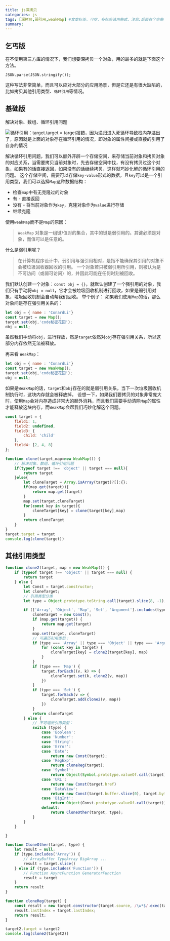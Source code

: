 ```yaml
---
title: js深拷贝
categories: js
tags: [深拷贝,弱引用,weakMap] #文章标签，可空，多标签请用格式，注意:后面有个空格
summary: 
---
```



## 乞丐版

在不使用第三方库的情况下，我们想要深拷贝一个对象，用的最多的就是下面这个方法。
```javascipt
JSON.parse(JSON.stringify());
```
这种写法非常简单，而且可以应对大部分的应用场景，但是它还是有很大缺陷的，比如拷贝其他引用类型、<code>循环引用</code>等情况。

## 基础版
解决对象、数组、循环引用问题

![循环引用：target.target = target报错，因为递归进入死循环导致栈内存溢出了，原因就是上面的对象存在循环引用的情况，即对象的属性间接或直接的引用了自身的情况](./error-01.png)

解决循环引用问题，我们可以额外开辟一个存储空间，来存储当前对象和拷贝对象的对应关系，当需要拷贝当前对象时，先去存储空间中找，有没有拷贝过这个对象，如果有的话直接返回，如果没有的话继续拷贝，这样就巧妙化解的循环引用的问题。
这个存储空间，需要可以存储<code>key-value</code>形式的数据，且<code>key</code>可以是一个引用类型，我们可以选择<code>Map</code>这种数据结构：

- 检查<code>map</code>中有无克隆过的对象
- 有 - 直接返回
- 没有 - 将当前对象作为<code>key</code>，克隆对象作为<code>value</code>进行存储
- 继续克隆

使用<code>weakMap</code>而不是<code>Map</code>的原因：
> `WeakMap` 对象是一组键/值对的集合，其中的键是弱引用的。其键必须是对象，而值可以是任意的。

什么是弱引用呢？
> 在计算机程序设计中，弱引用与强引用相对，是指不能确保其引用的对象不会被垃圾回收器回收的引用。 一个对象若只被弱引用所引用，则被认为是不可访问（或弱可访问）的，并因此可能在任何时刻被回收。

我们默认创建一个对象：`const obj = {}`，就默认创建了一个强引用的对象，我们只有手动将`obj = null`，它才会被垃圾回收机制进行回收，如果是弱引用对象，垃圾回收机制会自动帮我们回收。
举个例子：
如果我们使用`Map`的话，那么对象间是存在强引用关系的：
```javascript
let obj = { name : 'ConardLi'}
const target = new Map();
target.set(obj,'code秘密花园');
obj = null;
```
虽然我们手动将`obj`，进行释放，然是`target`依然对`obj`存在强引用关系，所以这部分内存依然无法被释放。

再来看 `WeakMap`：
```javascript
let obj = { name : 'ConardLi'}
const target = new WeakMap();
target.set(obj,'code秘密花园');
obj = null;
```
如果是`WeakMap`的话，`target`和`obj`存在的就是弱引用关系，当下一次垃圾回收机制执行时，这块内存就会被释放掉。
设想一下，如果我们要拷贝的对象非常庞大时，使用`Map`会对内存造成非常大的额外消耗，而且我们需要手动清除`Map`的属性才能释放这块内存，而`WeakMap`会帮我们巧妙化解这个问题。

```javascript
const target = {
	field1: 1,
	field2: undefined,
	field3: {
		child: 'child'
	},
	field4: [2, 4, 8]
};

function clone(target,map=new WeakMap()) {
	// 解决对象、数组、循环引用问题
	if(typeof target !== 'object' || target === null){
		return target
	}else{
		let cloneTarget = Array.isArray(target)?[]:{};
		if(map.get(target)){
			return map.get(target)
		}
		map.set(target,cloneTarget)
		for(const key in target){
			cloneTarget[key] = clone(target[key],map)
		}
		return cloneTarget
	}
}
target.target = target
console.log(clone(target))
```

## 其他引用类型
```javascript
function clone2(target, map = new WeakMap()) {
	if (typeof target !== 'object' || target === null) {
		return target
	} else {
		let Const = target.constructor;
		let cloneTarget;
		// 引用类型分类
		let type = Object.prototype.toString.call(target).slice(8, -1);

		if (['Array', 'Object', 'Map', 'Set', 'Argument'].includes(type)) {
			cloneTarget = new Const();
			if (map.get(target)) {
				return map.get(target)
			}
			map.set(target, cloneTarget)
			// 可遍历引用类型：
			if (type === 'Array' || type === 'Object' || type === 'Argument') {
				for (const key in target) {
					cloneTarget[key] = clone2(target[key], map)
				}
			}
			if (type === 'Map') {
				target.forEach((v, k) => {
					cloneTarget.set(k, clone2(v, map))
				})
			}
			if (type === 'Set') {
				target.forEach(v => {
					cloneTarget.add(clone2(v, map))
				})
			}
			return cloneTarget
		} else {
			// 不可遍历引用类型：
			switch (type) {
				case 'Boolean':
				case 'Number':
				case 'String':
				case 'Error':
				case 'Date':
					return new Const(target);
				case 'RegExp':
					return cloneReg(target);
				case 'Symbol':
					return Object(Symbol.prototype.valueOf.call(target));;
				case 'URL':
					return new Const(target.href)
				case 'DataView':
					return new Const(target.buffer.slice(0), target.byteOffset, target.byteLength)
				case 'BigInt':
					return Object(Const.prototype.valueOf.call(target))
				default:
					return CloneOther(target, type);
			}
		}
	}

}

function CloneOther(target, type) {
	let result = null;
	if (type.includes('Array')) {
		// ArrayBuffer TypeArray BigArray ...
		result = target.slice()
	} else if (type.includes('Function')) {
		// Function AsyncFunction GeneratorFunction
		result = target
	}
	return result
}

function cloneReg(target) {
	const result = new target.constructor(target.source, /\w*$/.exec(target));
	result.lastIndex = target.lastIndex;
	return result;
}

target2.target = target2
console.log(clone2(target2))
```